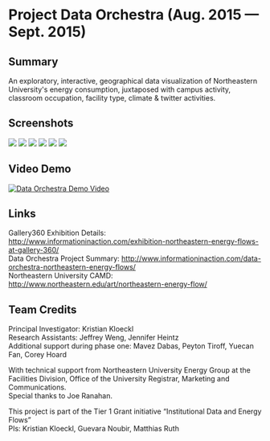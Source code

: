 # Project Data Orchestra (Aug. 2015 — Sept. 2015)

## Summary
An exploratory, interactive, geographical data visualization of Northeastern University's energy consumption, juxtaposed with campus activity, classroom occupation, facility type, climate & twitter activities.

## Screenshots
<img src="http://www.informationinaction.com/wp-content/uploads/2015/09/northeastern-energy-flows_data-orchestra.jpg" />
<img src="http://www.informationinaction.com/wp-content/uploads/2015/09/month-view-pop-ups-i-menu.jpg" />
<img src="http://www.informationinaction.com/wp-content/uploads/2015/09/i-menu.jpg" />
<img src="http://www.informationinaction.com/wp-content/uploads/2015/09/pop-up_building_lables.jpg" />
<img src="http://www.informationinaction.com/wp-content/uploads/2015/09/i-menu_add_scores.jpg" />
<img src="http://www.informationinaction.com/wp-content/uploads/2015/09/temporal_scales.jpg" />

## Video Demo
[![Data Orchestra Demo Video](https://img.youtube.com/vi/8ulJf-5w1co/0.jpg)](https://www.youtube.com/watch?v=8ulJf-5w1co)

## Links
Gallery360 Exhibition Details: http://www.informationinaction.com/exhibition-northeastern-energy-flows-at-gallery-360/<br />
Data Orchestra Project Summary: http://www.informationinaction.com/data-orchestra-northeastern-energy-flows/<br />
Northeastern University CAMD: http://www.northeastern.edu/art/northeastern-energy-flow/

## Team Credits
Principal Investigator: Kristian Kloeckl<br />
Research Assistants: Jeffrey Weng, Jennifer Heintz<br />
Additional support during phase one: Mavez Dabas, Peyton Tiroff, Yuecan Fan, Corey Hoard<br />

With technical support from Northeastern University Energy Group at the Facilities Division, Office of the University Registrar, Marketing and Communications.<br />
Special thanks to Joe Ranahan.

This project is part of the Tier 1 Grant initiative “Institutional Data and Energy Flows”<br />
PIs: Kristian Kloeckl, Guevara Noubir, Matthias Ruth
